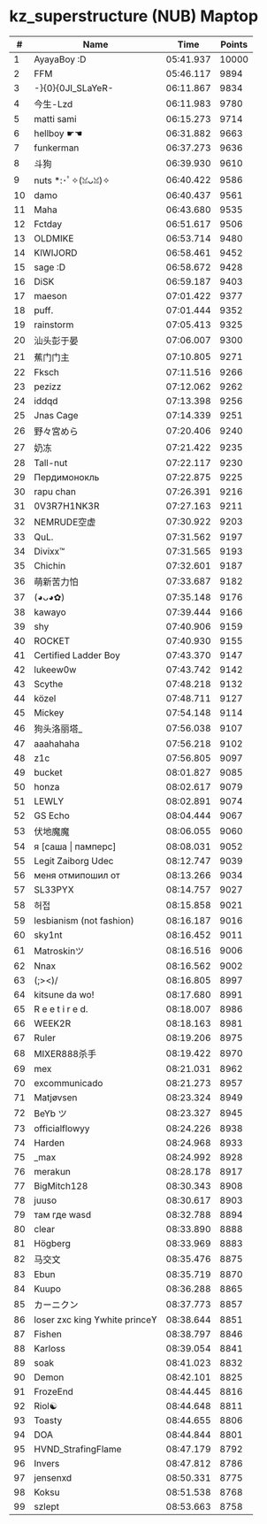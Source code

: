 # kz_superstructure (NUB) Maptop

|  # | Name | Time | Points |
|-------------- | -------------- | -------------- | -------------- | 
| 1 | AyayaBoy :D | 05:41.937 | 10000 | 
| 2 | FFM | 05:46.117 | 9894 | 
| 3 | -}{0}{0JI_SLaYeR- | 06:11.867 | 9834 | 
| 4 | 今生-Lzd | 06:11.983 | 9780 | 
| 5 | matti sami | 06:15.273 | 9714 | 
| 6 | hellboy ☛☚ | 06:31.882 | 9663 | 
| 7 | funkerman | 06:37.273 | 9636 | 
| 8 | 斗狗 | 06:39.930 | 9610 | 
| 9 | nuts *:･ﾟ✧(ꈍᴗꈍ)✧ | 06:40.422 | 9586 | 
| 10 | damo | 06:40.437 | 9561 | 
| 11 | Maha | 06:43.680 | 9535 | 
| 12 | Fctday | 06:51.617 | 9506 | 
| 13 | OLDMIKE | 06:53.714 | 9480 | 
| 14 | KIWIJORD | 06:58.461 | 9452 | 
| 15 | sage :D | 06:58.672 | 9428 | 
| 16 | DiSK | 06:59.187 | 9403 | 
| 17 | maeson | 07:01.422 | 9377 | 
| 18 | puff. | 07:01.444 | 9352 | 
| 19 | rainstorm | 07:05.413 | 9325 | 
| 20 | 汕头彭于晏 | 07:06.007 | 9300 | 
| 21 | 蕉门门主 | 07:10.805 | 9271 | 
| 22 | Fksch | 07:11.516 | 9266 | 
| 23 | pezizz | 07:12.062 | 9262 | 
| 24 | iddqd | 07:13.398 | 9256 | 
| 25 | Jnas Cage | 07:14.339 | 9251 | 
| 26 | 野々宮めら | 07:20.406 | 9240 | 
| 27 | 奶冻 | 07:21.422 | 9235 | 
| 28 | Tall-nut | 07:22.117 | 9230 | 
| 29 | Пердимонокль | 07:22.875 | 9225 | 
| 30 | rapu chan | 07:26.391 | 9216 | 
| 31 | 0V3R7H1NK3R | 07:27.163 | 9211 | 
| 32 | NEMRUDE空虚 | 07:30.922 | 9203 | 
| 33 | QuL. | 07:31.562 | 9197 | 
| 34 | Divixx™ | 07:31.565 | 9193 | 
| 35 | Chichin | 07:32.601 | 9187 | 
| 36 | 萌新苦力怕 | 07:33.687 | 9182 | 
| 37 | (◕ᴗ◕✿) | 07:35.148 | 9176 | 
| 38 | kawayo | 07:39.444 | 9166 | 
| 39 | shy | 07:40.906 | 9159 | 
| 40 | ROCKET | 07:40.930 | 9155 | 
| 41 | Certified Ladder Boy | 07:43.370 | 9147 | 
| 42 | lukeew0w | 07:43.742 | 9142 | 
| 43 | Scythe | 07:48.218 | 9132 | 
| 44 | közel | 07:48.711 | 9127 | 
| 45 | Mickey | 07:54.148 | 9114 | 
| 46 | 狗头洛丽塔_ | 07:56.038 | 9107 | 
| 47 | aaahahaha | 07:56.218 | 9102 | 
| 48 | z1c | 07:56.805 | 9097 | 
| 49 | bucket | 08:01.827 | 9085 | 
| 50 | honza | 08:02.617 | 9079 | 
| 51 | LEWLY | 08:02.891 | 9074 | 
| 52 | GS Echo | 08:04.444 | 9067 | 
| 53 | 伏地魔魔 | 08:06.055 | 9060 | 
| 54 | я [саша \| памперс] | 08:08.031 | 9052 | 
| 55 | Legit Zaiborg Udec | 08:12.747 | 9039 | 
| 56 | меня отмипошил от | 08:13.266 | 9034 | 
| 57 | SL33PYX | 08:14.757 | 9027 | 
| 58 | 허접 | 08:15.858 | 9021 | 
| 59 | lesbianism (not fashion) | 08:16.187 | 9016 | 
| 60 | sky1nt | 08:16.452 | 9011 | 
| 61 | Matroskinツ | 08:16.516 | 9006 | 
| 62 | Nnax | 08:16.562 | 9002 | 
| 63 | (;><)/ | 08:16.805 | 8997 | 
| 64 | kitsune da wo! | 08:17.680 | 8991 | 
| 65 | R e e t i r e d. | 08:18.007 | 8986 | 
| 66 | WEEK2R | 08:18.163 | 8981 | 
| 67 | Ruler | 08:19.206 | 8975 | 
| 68 | MIXER888杀手 | 08:19.422 | 8970 | 
| 69 | mex | 08:21.031 | 8962 | 
| 70 | excommunicado | 08:21.273 | 8957 | 
| 71 | Matjøvsen | 08:23.324 | 8949 | 
| 72 | BeYb ツ | 08:23.327 | 8945 | 
| 73 | officialflowyy | 08:24.226 | 8938 | 
| 74 | Harden | 08:24.968 | 8933 | 
| 75 | _max | 08:24.992 | 8928 | 
| 76 | merakun | 08:28.178 | 8917 | 
| 77 | BigMitch128 | 08:30.343 | 8908 | 
| 78 | juuso | 08:30.617 | 8903 | 
| 79 | там где wasd | 08:32.788 | 8894 | 
| 80 | clear | 08:33.890 | 8888 | 
| 81 | Högberg | 08:33.969 | 8883 | 
| 82 | 马交文 | 08:35.476 | 8875 | 
| 83 | Ebun | 08:35.719 | 8870 | 
| 84 | Kuupo | 08:36.288 | 8865 | 
| 85 | カーニクン | 08:37.773 | 8857 | 
| 86 | loser zxc king ϒwhite princeϒ | 08:38.644 | 8851 | 
| 87 | Fishen | 08:38.797 | 8846 | 
| 88 | Karloss | 08:39.054 | 8841 | 
| 89 | soak | 08:41.023 | 8832 | 
| 90 | Demon | 08:42.101 | 8825 | 
| 91 | FrozeEnd | 08:44.445 | 8816 | 
| 92 | Riol☯ | 08:44.648 | 8811 | 
| 93 | Toasty | 08:44.655 | 8806 | 
| 94 | DOA | 08:44.844 | 8801 | 
| 95 | HVND_StrafingFlame | 08:47.179 | 8792 | 
| 96 | Invers | 08:47.812 | 8786 | 
| 97 | jensenxd | 08:50.331 | 8775 | 
| 98 | Koksu | 08:51.538 | 8768 | 
| 99 | szlept | 08:53.663 | 8758 | 

